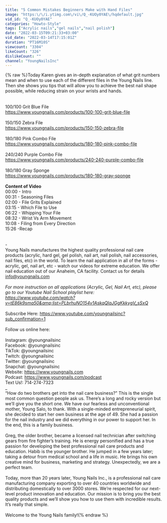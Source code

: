 ```yaml
---
title: "5 Common Mistakes Beginners Make with Hand Files"
image: "https:\/\/i.ytimg.com\/vi\/Q_-KUOy0YAE\/hqdefault.jpg"
vid_id: "Q_-KUOy0YAE"
categories: "Howto-Style"
tags: ["Acrylic nails","gel nails","nail polish"]
date: "2022-03-15T09:21:33+03:00"
vid_date: "2022-03-14T17:15:01Z"
duration: "PT16M10S"
viewcount: "3304"
likeCount: "326"
dislikeCount: ""
channel: "YoungNailsInc"
---
```

{% raw %}Today Karen gives an in-depth explanation of what grit numbers mean and when to use each of the different files in the Young Nails line.  Then she shows you tips that will allow you to achieve the best nail shape possible, while reducing strain on your wrists and hands.<br /><br /><br />100/100 Grit Blue File<br /><a rel="nofollow" target="blank" href="https://www.youngnails.com/products/100-100-grit-blue-file">https://www.youngnails.com/products/100-100-grit-blue-file</a><br /><br />150/150 Zebra File<br /><a rel="nofollow" target="blank" href="https://www.youngnails.com/products/150-150-zebra-file">https://www.youngnails.com/products/150-150-zebra-file</a> <br /><br />180/180 Pink Combo File<br /><a rel="nofollow" target="blank" href="https://www.youngnails.com/products/180-180-pink-combo-file">https://www.youngnails.com/products/180-180-pink-combo-file</a><br /><br />240/240 Purple Combo File<br /><a rel="nofollow" target="blank" href="https://www.youngnails.com/products/240-240-purple-combo-file">https://www.youngnails.com/products/240-240-purple-combo-file</a><br /><br />180/180 Gray Sponge<br /><a rel="nofollow" target="blank" href="https://www.youngnails.com/products/180-180-gray-sponge">https://www.youngnails.com/products/180-180-gray-sponge</a> <br /><br />**Content of Video**<br />00:00​ - Intro<br />00:31​ - Seasoning Files<br />02:00 - File Grits Explained<br />03:15 - Which File to Use<br />06:22 - Whipping Your File<br />08:32 - Wrist Vs Arm Movement<br />10:08 - Filing from Every Direction<br />15:26 -Recap<br /><br /><br />-<br />Young Nails manufactures the highest quality professional nail care products (acrylic, hard gel, gel polish, nail art, nail polish, nail accessories, nail files, etc)  in the world. To learn the nail application in all of the forms - acrylic, gel, nail art, etc - watch our videos for extreme education. We offer nail education out of our Anaheim, CA facility. Contact us for details info@youngnails.com<br />_<br />For more instruction on all applications (Acrylic, Gel, Nail Art, etc), please go to our Youtube Nail School playlist here:<br /><a rel="nofollow" target="blank" href="https://www.youtube.com/watch?v=tE86k9sma50&amp;list=PLbrhuNO154v1AskqQlaJGgKkkygV_sSxQ">https://www.youtube.com/watch?v=tE86k9sma50&amp;list=PLbrhuNO154v1AskqQlaJGgKkkygV_sSxQ</a><br />_<br />Subscribe Here: <a rel="nofollow" target="blank" href="https://www.youtube.com/youngnailsinc?sub_confirmation=1">https://www.youtube.com/youngnailsinc?sub_confirmation=1</a><br /><br />Follow us online here: <br /><br />Instagram: @youngnailsinc<br />Facebook: @youngnailsinc<br />TikTok: @youngnailsinc<br />Twitch: @youngnailsinc<br />Twitter: @youngnailsinc<br />Snapchat: @youngnailsinc<br />Website: <a rel="nofollow" target="blank" href="https://www.youngnails.com">https://www.youngnails.com</a><br />Podcast: <a rel="nofollow" target="blank" href="https://www.youngnails.com/podcast">https://www.youngnails.com/podcast</a><br />Text Us!: 714-274-7323<br />_<br /> “How do two brothers get into the nail care business?” This is the single most common question people ask us. There’s a long and rocky version but we’ll give you the short one.  We have our fearless and unconventional mother, Young Salo, to thank. With a single-minded entrepreneurial spirit, she decided to start her own business at the age of 49.  She had a passion for the nail industry and we did everything in our power to support her. In the end, this is a family business.<br /><br />Greg, the older brother, became a licensed nail technician after switching gears from fire fighter’s training. He is energy personified and has a true passion for developing the best professional nail care products and education. Habib is the younger brother. He jumped in a few years later; taking a detour from medical school and a life in music. He brings his own creative mind for business, marketing and strategy. Unexpectedly, we are a perfect team.  <br /><br />Today, more than 20 years later, Young Nails Inc., is a professional nail care manufacturing company exporting to over 40 countries worldwide and distributing domestically to over 3000 stores. We’re  respected for our next-level product innovation and education. Our mission is to bring you the best quality products and we’ll show you how to use them with incredible results. It’s really that simple.<br /><br />Welcome to the Young Nails family!{% endraw %}
